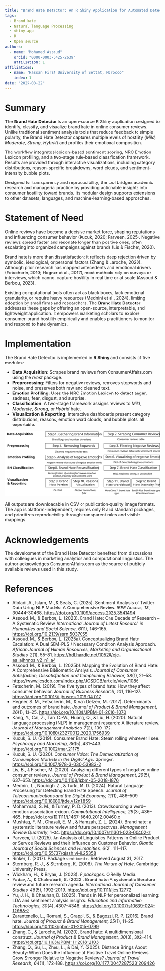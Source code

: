 ```yaml
---
title: "Brand Hate Detector: An R Shiny Application for Automated Detection and Multilevel Classification of Brand Hate in Consumer Reviews"
tags:
  - Brand hate
  - Natural language Processing
  - Shiny App
  - R
  - Open source
authors:
  - name: "Mohamed Assoud"
    orcid: "0000-0003-3425-2639"
    affiliation: 1
affiliations:
  - name: "Hassan First University of Settat, Morocco"
    index: 1
date: "2025-08-22"
---
```


# Summary

The **Brand Hate Detector** is an open-source R Shiny application designed to identify, classify, and visualize brand hate in online consumer reviews. Unlike traditional sentiment analysis tools that reduce feedback to simple polarity, the Brand Hate Detector captures multiple levels of hostility (*Mild, Moderate, Strong, Hybrid*) and profiles their emotional composition.  

The workflow integrates lexicon-based sentiment scoring, NRC Emotion Lexicon profiling, and a two-stage rule-based classification framework. Results are provided through interactive visualizations, including category distributions, reason-specific breakdowns, word clouds, and sentiment–intensity bubble plots.  

Designed for transparency and reproducibility, the tool bridges academic research and managerial practice by providing actionable insights into consumer hostility toward brands. Its modular design supports extensions to other datasets, languages, and machine-learning-based approaches.

# Statement of Need

Online reviews have become a decisive market force, shaping reputations and influencing consumer behavior (Kucuk, 2020; Parveen, 2025). Negative reviews spread faster and resonate longer than positive ones, often escalating into organized campaigns against brands (Lis & Fischer, 2020).  

Brand hate is more than dissatisfaction: it reflects deep rejection driven by symbolic, ideological, or personal factors (Zhang & Laroche, 2020). Although prior research has mapped antecedents and emotional drivers (Fetscherin, 2019; Hegner et al., 2017), most methods rely on surveys or interviews, which cannot capture hostility in real time or at scale (Assoud & Berbou, 2023).  

Existing computational tools often act as black boxes, lack emotional granularity, or require heavy resources (Mednini et al., 2024), limiting adoption by small firms and researchers. The **Brand Hate Detector** addresses these gaps by offering an open-source, interpretable, and lightweight application. It empowers marketing scholars to explore consumer–brand hostility empirically and enables practitioners to monitor and respond to hate dynamics.

# Implementation

The Brand Hate Detector is implemented in **R Shiny** and consists of five modules:

- **Data Acquisition**: Scrapes brand reviews from ConsumerAffairs.com using the *rvest* package.  
- **Preprocessing**: Filters for negative reviews, removes stopwords and noise, and preserves both raw and cleaned text.  
- **Emotion Profiling**: Uses the NRC Emotion Lexicon to detect anger, sadness, fear, disgust, and surprise.  
- **Classification**: A two-stage framework assigns reviews to *Mild, Moderate, Strong,* or *Hybrid* hate.  
- **Visualization & Reporting**: Interactive dashboards present category distributions, reasons, emotion word clouds, and bubble plots, all exportable.  

![Analytical pipeline of the Brand Hate Detector](Figures/Figure1.svg)

All outputs are downloadable in CSV or publication-quality image formats. The app is platform-independent, requires only R and standard packages, and prioritizes reproducibility through transparent rules and visible mappings.

# Acknowledgements

The development of the Brand Hate Detector benefited from discussions with colleagues in marketing analytics and computational linguistics. The author acknowledges ConsumerAffairs.com as the source of publicly available reviews used in this study.


# References

- Albladi, A., Islam, M., & Seals, C. (2025). Sentiment Analysis of Twitter Data Using NLP Models: A Comprehensive Review. *IEEE Access, 13*, 30444–30468. https://doi.org/10.1109/access.2025.3541494  
- Assoud, M., & Berbou, L. (2023). Brand Hate: One Decade of Research – A Systematic Review. *International Journal of Latest Research in Humanities and Social Science, 6*(11), 146–165. https://doi.org/10.2139/ssrn.5037055  
- Assoud, M., & Berbou, L. (2025a). Conceptualizing Brand Hate Escalation: A Dual SEM-PLS / Necessary Condition Analysis Approach. *African Journal of Human Resources, Marketing and Organisational Studies, 2*(1), 55–81. https://hdl.handle.net/10520/ejc-aa_ajhrmos_v2_n1_a4  
- Assoud, M., & Berbou, L. (2025b). Mapping the Evolution of Brand Hate: A Comprehensive Bibliometric Analysis. *Journal of Consumer Satisfaction, Dissatisfaction and Complaining Behavior, 38*(1), 21–58. https://www.jcsdcb.com/index.php/JCSDCB/article/view/1086  
- Fetscherin, M. (2019). The five types of brand hate: How they affect consumer behavior. *Journal of Business Research, 101*, 116–127. https://doi.org/10.1016/j.jbusres.2019.04.017  
- Hegner, S. M., Fetscherin, M., & van Delzen, M. (2017). Determinants and outcomes of brand hate. *Journal of Product & Brand Management, 26*(1), 13–25. https://doi.org/10.1108/JPBM-01-2016-1070  
- Kang, Y., Cai, Z., Tan, C.-W., Huang, Q., & Liu, H. (2020). Natural language processing (NLP) in management research: A literature review. *Journal of Management Analytics, 7*(2), 139–172. https://doi.org/10.1080/23270012.2020.1756939  
- Kucuk, S. U. (2019). Consumer Brand Hate: Steam rolling whatever I see. *Psychology and Marketing, 36*(5), 431–443. https://doi.org/10.1002/mar.21175  
- Kucuk, S. U. (2020). *Consumer Voice: The Democratization of Consumption Markets in the Digital Age*. Springer. https://doi.org/10.1007/978-3-030-53983-2  
- Lis, B., & Fischer, M. (2020). Analyzing different types of negative online consumer reviews. *Journal of Product & Brand Management, 29*(5), 637–653. https://doi.org/10.1108/jpbm-05-2018-1876  
- Mednini, L., Noubigh, Z., & Turki, M. D. (2024). Natural Language Processing for Detecting Brand Hate Speech. *Journal of Telecommunications and the Digital Economy, 12*(1), 486–509. https://doi.org/10.18080/jtde.v12n1.859  
- Mohammad, S. M., & Turney, P. D. (2013). Crowdsourcing a word–emotion association lexicon. *Computational Intelligence, 29*(3), 436–465. https://doi.org/10.1111/j.1467-8640.2012.00460.x  
- Mushtaq, F. M., Ghazali, E. M., & Hamzah, Z. L. (2024). Brand hate: a systematic literature review and future perspectives. *Management Review Quarterly*, 1–34. https://doi.org/10.1007/s11301-023-00402-z  
- Parveen, U. (2025). An Analysis of Linguistics Patterns in Online Product or Service Reviews and their Influence on Customer Behavior. *Qlantic Journal of Social Sciences and Humanities, 6*(2), 111–117. https://doi.org/10.55737/qjssh.vi-ii.25358  
- Rinker, T. (2017). Package `sentimentr`. Retrieved August 31, 2017.  
- Sternberg, R. J., & Sternberg, K. (2008). *The Nature of Hate*. Cambridge University Press.  
- Wickham, H., & Bryan, J. (2023). *R packages*. O’Reilly Media.  
- Yadav, A., & Chakrabarti, S. (2022). Brand hate: A systematic literature review and future research agenda. *International Journal of Consumer Studies, 46*(5), 1992–2019. https://doi.org/10.1111/ijcs.12772  
- Yu, J. H., & Chauhan, D. (2025). Trends in NLP for personalized learning: LDA and sentiment analysis insights. *Education and Information Technologies, 30*(4), 4307–4348. https://doi.org/10.1007/s10639-024-12988-2  
- Zarantonello, L., Romani, S., Grappi, S., & Bagozzi, R. P. (2016). Brand hate. *Journal of Product & Brand Management, 25*(1), 11–25. https://doi.org/10.1108/jpbm-01-2015-0799  
- Zhang, C., & Laroche, M. (2020). Brand hate: A multidimensional construct. *Journal of Product & Brand Management, 30*(3), 392–414. https://doi.org/10.1108/JPBM-11-2018-2103  
- Zhang, Q., Su, L., Zhou, L., & Dai, Y. (2025). Distance Brings About Beauty: When Does the Influence of Positive Travel Online Reviews Grow Stronger Relative to Negative Reviews? *Journal of Travel Research, 64*(1), 172–188. https://doi.org/10.1177/00472875231209426  
